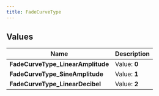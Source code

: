 ```yaml
---
title: FadeCurveType
---
```


## Values
| Name | Description |
| ---- | ----------- |
| **FadeCurveType_LinearAmplitude** | Value: **0** |
| **FadeCurveType_SineAmplitude** | Value: **1** |
| **FadeCurveType_LinearDecibel** | Value: **2** |


